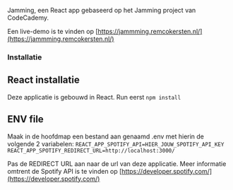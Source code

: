 Jamming, een React app gebaseerd op het Jamming project van CodeCademy.

Een live-demo is te vinden op [https://jammming.remcokersten.nl/](https://jammming.remcokersten.nl/)

### Installatie

## React installatie

Deze applicatie is gebouwd in React. Run eerst `npm install`

## ENV file

Maak in de hoofdmap een bestand aan genaamd .env met hierin de volgende 2 variabelen:
`REACT_APP_SPOTIFY_API=HIER_JOUW_SPOTIFY_API_KEY`
`REACT_APP_SPOTIFY_REDIRECT_URL=http://localhost:3000/`

Pas de REDIRECT URL aan naar de url van deze applicatie.
Meer informatie omtrent de Spotify API is te vinden op [https://developer.spotify.com/](https://developer.spotify.com/)
